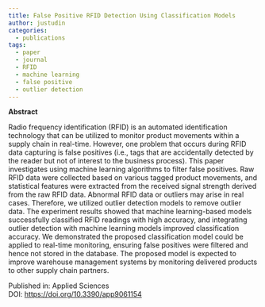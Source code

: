 ```yaml
---
title: False Positive RFID Detection Using Classification Models
author: justudin
categories:
  - publications
tags:
  - paper
  - journal
  - RFID
  - machine learning
  - false positive
  - outlier detection
---
```

**Abstract**

Radio frequency identification (RFID) is an automated identification technology that can be utilized to monitor product movements within a supply chain in real-time. However, one problem that occurs during RFID data capturing is false positives (i.e., tags that are accidentally detected by the reader but not of interest to the business process). This paper investigates using machine learning algorithms to filter false positives. Raw RFID data were collected based on various tagged product movements, and statistical features were extracted from the received signal strength derived from the raw RFID data. Abnormal RFID data or outliers may arise in real cases. Therefore, we utilized outlier detection models to remove outlier data. The experiment results showed that machine learning-based models successfully classified RFID readings with high accuracy, and integrating outlier detection with machine learning models improved classification accuracy. We demonstrated the proposed classification model could be applied to real-time monitoring, ensuring false positives were filtered and hence not stored in the database. The proposed model is expected to improve warehouse management systems by monitoring delivered products to other supply chain partners.

Published in: Applied Sciences<br/>
DOI: https://doi.org/10.3390/app9061154

